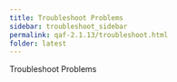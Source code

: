 ```yaml
---
title: Troubleshoot Problems
sidebar: troubleshoot_sidebar
permalink: qaf-2.1.13/troubleshoot.html
folder: latest
---
```

Troubleshoot Problems <TODO>